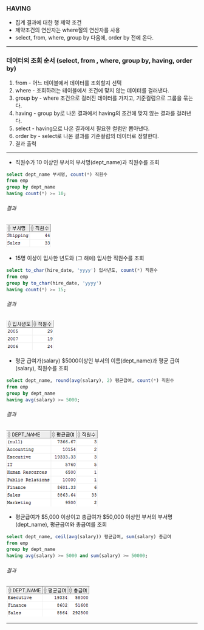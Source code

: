 
### HAVING
- 집계 결과에 대한 행 제약 조건  
- 제약조건의 연산자는 where절의 연산자를 사용
- select, from, where, group by 다음에, order by 전에 온다.

****

### 데이터의 조회 순서 (select, from , where, group by, having, order by)  
1. from - 어느 테이블에서 데이터를 조회할지 선택  
2. where - 조회하려는 테이블에서 조건에 맞지 않는 데이터를 걸러낸다.  
3. group by - where 조건으로 걸러진 데이터를 가지고, 기준컬럼으로 그룹을 묶는다.  
4. having - group by로 나온 결과에서 having의 조건에 맞지 않는 결과를 걸러낸다.  
5. select - having으로 나온 결과에서 필요한 컬럼만 뽑아낸다.  
6. order by - select로 나온 결과를 기준컬럼의 데이터로 정렬한다.  
7. 결과 출력  

****

- 직원수가 10 이상인 부서의 부서명(dept_name)과 직원수를 조회

```sql
select dept_name 부서명, count(*) 직원수
from emp
group by dept_name
having count(*) >= 10;
```

###### 결과

![결과12-1](/image_file/결과12-1.png)

- 15명 이상이 입사한 년도와 (그 해에) 입사한 직원수를 조회

```sql
select to_char(hire_date, 'yyyy') 입사년도, count(*) 직원수
from emp
group by to_char(hire_date, 'yyyy')
having count(*) >= 15;
```

###### 결과

![결과12-2](/image_file/결과12-2.png)

- 평균 급여가(salary) $5000이상인 부서의 이름(dept_name)과 평균 급여(salary), 직원수를 조회

```sql
select dept_name, round(avg(salary), 2) 평균급여, count(*) 직원수
from emp
group by dept_name
having avg(salary) >= 5000;
```

###### 결과

![결과12-3](/image_file/결과12-3.png)

- 평균급여가 $5,000 이상이고 총급여가 $50,000 이상인 부서의 부서명(dept_name), 평균급여와 총급여를 조회

```sql
select dept_name, ceil(avg(salary)) 평균급여, sum(salary) 총급여
from emp
group by dept_name
having avg(salary) >= 5000 and sum(salary) >= 50000;
```

###### 결과

![결과12-4](/image_file/결과12-4.png)

****

